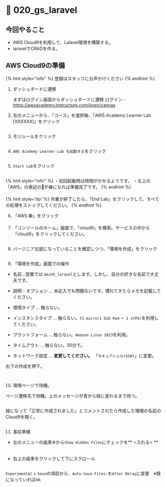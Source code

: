 # 🤡 020\_gs\_laravel

## 今回やること

- AWS Cloud9を利用して、Lalavel環境を構築する。
- laravelでCRADを作る。

## AWS Cloud9の準備

{% hint style="info" %}
登録はスタッフにお声かけください
{% endhint %}

1. ダッシュボードに遷移
   
   まずはログイン画面からダッシュボードに遷移
   ログイン - https://awsacademy.instructure.com/login/canvas


2. 左のメニューから、「コース」を選択後、「AWS Academy Learner Lab [XXXXXX]」をクリック

<figure><img src=".gitbook/assets/laravel/laravel_001.png" alt=""></figure>

3. モジュールをクリック

<figure><img src=".gitbook/assets/laravel/laravel_002.png" alt=""></figure>

4. `AWS Academy Learner Lab を起動する`をクリック

<figure><img src=".gitbook/assets/laravel/laravel_003.png" alt=""></figure>

5. `Start Lab`をクリック

<figure><img src=".gitbook/assets/laravel/laravel_004.png" alt=""></figure>


{% hint style="info" %}
・初回起動時は時間がかかるようです。
・左上の「AWS」の表記の🔴が🟢になれば準備完了です。
{% endhint %}

{% hint style='tip' %}
作業が終了したら、「End Lab」をクリックして、すべての処理をストップしてください。
{% endhint %}

6. 「AWS 🟢」をクリック

7. 「コンソールのホーム」画面で、「cloud9」を検索。サービスの中から「cloud9」をクリックしてください。

<figure><img src=".gitbook/assets/laravel/laravel_005.png" alt=""></figure>

8. バージニア北部になっていることを確認しつつ、「環境を作成」をクリック

<figure><img src=".gitbook/assets/laravel/laravel_006.png" alt=""></figure>


9. 「環境を作成」画面での操作

- 名前...授業では `devXX_laravel`とします。しかし、自分の好きな名前で大丈夫です。
- 説明 - オプション ... 未記入でも問題ないです。慣れてきたらメモを記載してください。
- 環境タイプ ... 触らない。
- インスタンスタイプ ... 触らない。`t2.micro(1 Gib Ram + 1 vCPU)`を利用してください。
- プラットフォーム ... 触らない。`Amazon Linux 2023`を利用。
- タイムアウト ... 触らない。30分で。

- ネットワーク設定 ... **変更してください。** 「`セキュアシェル(SSH)`」に変更。

右下の作成を押下。

<figure><img src=".gitbook/assets/laravel/laravel_007.png" alt=""></figure>
<figure><img src=".gitbook/assets/laravel/laravel_008.png" alt=""></figure>
 
10. 環境ページで待機。

ページ遷移先で待機。上のメッセージが青から緑に変わるまで待つ。
<figure><img src=".gitbook/assets/laravel/laravel_009.png" alt=""></figure>



緑になって「正常に作成されました」とコメントされたら作成した環境の名前のCloud9を開く。
<figure><img src=".gitbook/assets/laravel/laravel_010.png" alt=""></figure>


11. 事前準備

- 左のメニューの歯車⚙️から`Show Hidden Files`にチェックを** ⭐️入れる⭐️ **

<figure><img src=".gitbook/assets/laravel/laravel_011.png" alt=""></figure>

- 右上の歯車をクリックして下にスクロール

<figure><img src=".gitbook/assets/laravel/laravel_012.png" alt=""></figure>


`Experimental` > `Save`の項目から、`Auto-Save Files:`を`After Delay`に変更　※既になっていればok